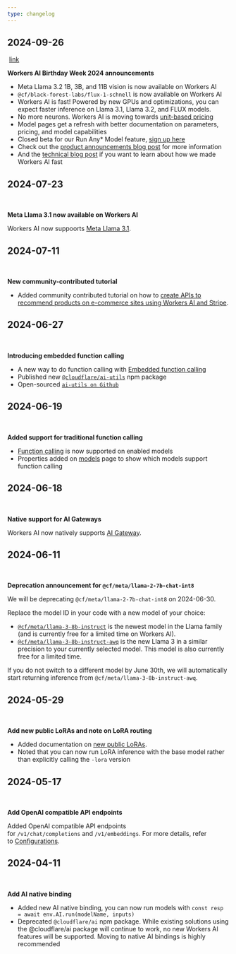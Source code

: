 ```yaml
---
type: changelog
---
```

## 2024-09-26

 [link](https://developers.cloudflare.com/workers-ai/changelog/#2024-09-26)

**Workers AI Birthday Week 2024 announcements**

- Meta Llama 3.2 1B, 3B, and 11B vision is now available on Workers AI
- `@cf/black-forest-labs/flux-1-schnell` is now available on Workers AI
- Workers AI is fast! Powered by new GPUs and optimizations, you can expect faster inference on Llama 3.1, Llama 3.2, and FLUX models.
- No more neurons. Workers AI is moving towards [unit-based pricing](https://developers.cloudflare.com/workers-ai/platform/pricing)
- Model pages get a refresh with better documentation on parameters, pricing, and model capabilities
- Closed beta for our Run Any* Model feature, [sign up here](https://forms.gle/h7FcaTF4Zo5dzNb68)
- Check out the [product announcements blog post](https://blog.cloudflare.com/workers-ai) for more information
- And the [technical blog post](https://blog.cloudflare.com/workers-ai/making-workers-ai-faster) if you want to learn about how we made Workers AI fast

## 2024-07-23

 [](https://developers.cloudflare.com/workers-ai/changelog/#2024-07-23)

**Meta Llama 3.1 now available on Workers AI**

Workers AI now suppoorts [Meta Llama 3.1](https://developers.cloudflare.com/workers-ai/models/llama-3.1-8b-instruct/).

## 2024-07-11

 [](https://developers.cloudflare.com/workers-ai/changelog/#2024-07-11)

**New community-contributed tutorial**

- Added community contributed tutorial on how to [create APIs to recommend products on e-commerce sites using Workers AI and Stripe](https://developers.cloudflare.com/developer-spotlight/tutorials/creating-a-recommendation-api/).

## 2024-06-27

 [](https://developers.cloudflare.com/workers-ai/changelog/#2024-06-27)

**Introducing embedded function calling**

- A new way to do function calling with [Embedded function calling](https://developers.cloudflare.com/workers-ai/function-calling/embedded)
- Published new [`@cloudflare/ai-utils`](https://www.npmjs.com/package/@cloudflare/ai-utils) npm package
- Open-sourced [`ai-utils on Github`](https://github.com/cloudflare/ai-utils)

## 2024-06-19

 [](https://developers.cloudflare.com/workers-ai/changelog/#2024-06-19)

**Added support for traditional function calling**

- [Function calling](https://developers.cloudflare.com/workers-ai/function-calling/) is now supported on enabled models
- Properties added on [models](https://developers.cloudflare.com/workers-ai/models/) page to show which models support function calling

## 2024-06-18

 [](https://developers.cloudflare.com/workers-ai/changelog/#2024-06-18)

**Native support for AI Gateways**

Workers AI now natively supports [AI Gateway](https://developers.cloudflare.com/ai-gateway/providers/workersai/#worker).

## 2024-06-11

 [](https://developers.cloudflare.com/workers-ai/changelog/#2024-06-11)

**Deprecation announcement for `@cf/meta/llama-2-7b-chat-int8`**

We will be deprecating `@cf/meta/llama-2-7b-chat-int8` on 2024-06-30.

Replace the model ID in your code with a new model of your choice:

- [`@cf/meta/llama-3-8b-instruct`](https://developers.cloudflare.com/workers-ai/models/llama-3-8b-instruct/) is the newest model in the Llama family (and is currently free for a limited time on Workers AI).
- [`@cf/meta/llama-3-8b-instruct-awq`](https://developers.cloudflare.com/workers-ai/models/llama-3-8b-instruct-awq/) is the new Llama 3 in a similar precision to your currently selected model. This model is also currently free for a limited time.

If you do not switch to a different model by June 30th, we will automatically start returning inference from `@cf/meta/llama-3-8b-instruct-awq`.

## 2024-05-29

 [](https://developers.cloudflare.com/workers-ai/changelog/#2024-05-29)

**Add new public LoRAs and note on LoRA routing**

- Added documentation on [new public LoRAs](https://developers.cloudflare.com/workers-ai/fine-tunes/public-loras/).
- Noted that you can now run LoRA inference with the base model rather than explicitly calling the `-lora` version

## 2024-05-17

 [](https://developers.cloudflare.com/workers-ai/changelog/#2024-05-17)

**Add OpenAI compatible API endpoints**

Added OpenAI compatible API endpoints for `/v1/chat/completions` and `/v1/embeddings`. For more details, refer to [Configurations](https://developers.cloudflare.com/workers-ai/configuration/open-ai-compatibility/).

## 2024-04-11

 [](https://developers.cloudflare.com/workers-ai/changelog/#2024-04-11)

**Add AI native binding**

- Added new AI native binding, you can now run models with `const resp = await env.AI.run(modelName, inputs)`
- Deprecated `@cloudflare/ai` npm package. While existing solutions using the @cloudflare/ai package will continue to work, no new Workers AI features will be supported. Moving to native AI bindings is highly recommended